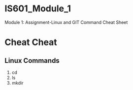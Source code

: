 # IS601_Module_1
Module 1: Assignment-Linux and GIT Command Cheat Sheet

# Cheat Cheat 
## Linux Commands
1. cd
2. ls
3. mkdir
